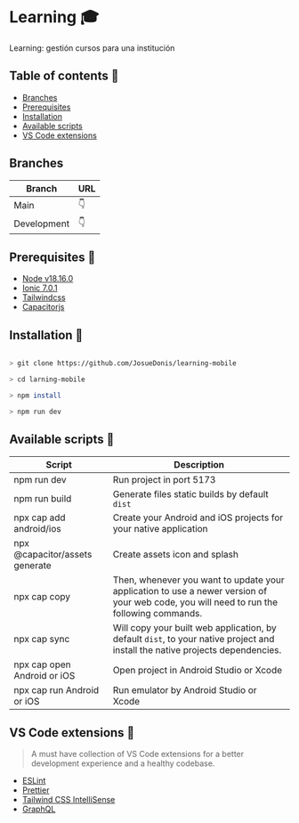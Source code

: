 # Learning 🎓

Learning: gestión cursos para una institución

## Table of contents  📌

- [Branches](#branches-)
- [Prerequisites](#prerequisites-)
- [Installation](#installation-)
- [Available scripts](#available-scripts-)
- [VS Code extensions](#vs-code-extensions-)

## Branches
|Branch|URL  |
|--|--|
| Main | 👇 |
| Development| 👇  |

## Prerequisites 🌱

 - [Node v18.16.0](https://nodejs.org/en/) 
 - [Ionic 7.0.1](https://ionicframework.com/docs/cli)
 - [Tailwindcss](https://tailwindcss.com/docs/installation)
 - [Capacitorjs](https://capacitorjs.com/docs/getting-started)

##  Installation 🤖

```bash

> git clone https://github.com/JosueDonis/learning-mobile

> cd larning-mobile

> npm install

> npm run dev

```
  
##  Available scripts 🐍
|Script|Description  |
|--|--|
| npm run dev | Run project in port 5173 |
| npm run build| Generate files static builds by default `dist` |
| npx cap add android/ios| Create your Android and iOS projects for your native application|
| npx @capacitor/assets generate | Create assets icon and splash |
| npx cap copy| Then, whenever you want to update your application to use a newer version of your web code, you will need to run the following commands.|
| npx cap sync| Will copy your built web application, by default `dist`, to your native project and install the native projects dependencies.|
| npx cap open Android or iOS| Open project in Android Studio or Xcode |
| npx cap run Android or iOS| Run emulator by Android Studio or Xcode |

    

##  VS Code extensions 🧩

> A must have collection of VS Code extensions for a better development experience and a healthy codebase.

- [ESLint](https://marketplace.visualstudio.com/items?itemName=dbaeumer.vscode-eslint)
- [Prettier](https://marketplace.visualstudio.com/items?itemName=esbenp.prettier-vscode)
- [Tailwind CSS IntelliSense](https://marketplace.visualstudio.com/items?itemName=bradlc.vscode-tailwindcss)
- [GraphQL](https://marketplace.visualstudio.com/items?itemName=GraphQL.vscode-graphql)

